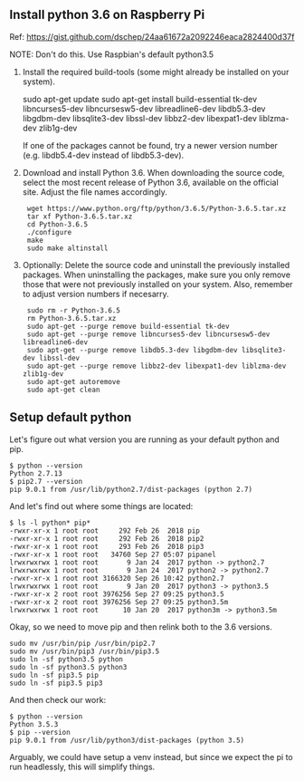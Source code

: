 ## Install python 3.6 on Raspberry Pi

Ref: https://gist.github.com/dschep/24aa61672a2092246eaca2824400d37f

NOTE: Don't do this. Use Raspbian's default python3.5

1. Install the required build-tools (some might already be installed on your system).

    sudo apt-get update
    sudo apt-get install build-essential tk-dev libncurses5-dev libncursesw5-dev libreadline6-dev libdb5.3-dev libgdbm-dev libsqlite3-dev libssl-dev libbz2-dev libexpat1-dev liblzma-dev zlib1g-dev

    If one of the packages cannot be found, try a newer version number (e.g. libdb5.4-dev instead of libdb5.3-dev).

2. Download and install Python 3.6. When downloading the source code, select the most recent release of Python 3.6, available on the official site. Adjust the file names accordingly.

        wget https://www.python.org/ftp/python/3.6.5/Python-3.6.5.tar.xz
        tar xf Python-3.6.5.tar.xz
        cd Python-3.6.5
        ./configure
        make
        sudo make altinstall

3. Optionally: Delete the source code and uninstall the previously installed packages. When uninstalling the packages, make sure you only remove those that were not previously installed on your system. Also, remember to adjust version numbers if necesarry.

        sudo rm -r Python-3.6.5
        rm Python-3.6.5.tar.xz
        sudo apt-get --purge remove build-essential tk-dev
        sudo apt-get --purge remove libncurses5-dev libncursesw5-dev libreadline6-dev
        sudo apt-get --purge remove libdb5.3-dev libgdbm-dev libsqlite3-dev libssl-dev
        sudo apt-get --purge remove libbz2-dev libexpat1-dev liblzma-dev zlib1g-dev
        sudo apt-get autoremove
        sudo apt-get clean

## Setup default python

Let's figure out what version you are running as your default python and pip.

    $ python --version
    Python 2.7.13
    $ pip2.7 --version
    pip 9.0.1 from /usr/lib/python2.7/dist-packages (python 2.7)

And let's find out where some things are located:

    $ ls -l python* pip*
    -rwxr-xr-x 1 root root     292 Feb 26  2018 pip
    -rwxr-xr-x 1 root root     292 Feb 26  2018 pip2
    -rwxr-xr-x 1 root root     293 Feb 26  2018 pip3
    -rwxr-xr-x 1 root root   34760 Sep 27 05:07 pipanel
    lrwxrwxrwx 1 root root       9 Jan 24  2017 python -> python2.7
    lrwxrwxrwx 1 root root       9 Jan 24  2017 python2 -> python2.7
    -rwxr-xr-x 1 root root 3166320 Sep 26 10:42 python2.7
    lrwxrwxrwx 1 root root       9 Jan 20  2017 python3 -> python3.5
    -rwxr-xr-x 2 root root 3976256 Sep 27 09:25 python3.5
    -rwxr-xr-x 2 root root 3976256 Sep 27 09:25 python3.5m
    lrwxrwxrwx 1 root root      10 Jan 20  2017 python3m -> python3.5m

Okay, so we need to move pip and then relink both to the 3.6 versions.

    sudo mv /usr/bin/pip /usr/bin/pip2.7
    sudo mv /usr/bin/pip3 /usr/bin/pip3.5
    sudo ln -sf python3.5 python
    sudo ln -sf python3.5 python3
    sudo ln -sf pip3.5 pip
    sudo ln -sf pip3.5 pip3

And then check our work:

    $ python --version
    Python 3.5.3
    $ pip --version
    pip 9.0.1 from /usr/lib/python3/dist-packages (python 3.5)

Arguably, we could have setup a venv instead, but since we expect the pi to run headlessly, this will simplify things.